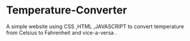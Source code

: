 # Temperature-Converter
A simple website using CSS ,HTML ,JAVASCRIPT to convert temperature from Celsius to Fahrenheit and vice-a-versa .
